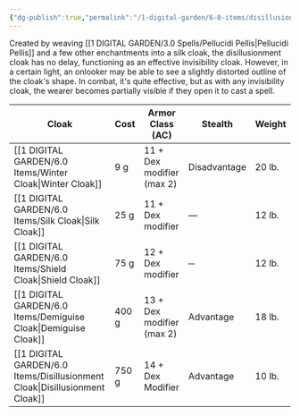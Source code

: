 ```yaml
---
{"dg-publish":true,"permalink":"/1-digital-garden/6-0-items/disillusionment-cloak/","tags":["#item","#magical"]}
---
```


 Created by weaving [[1 DIGITAL GARDEN/3.0 Spells/Pellucidi Pellis\|Pellucidi Pellis]] and a few other enchantments into a silk cloak, the disillusionment cloak has no delay, functioning as an effective invisibility cloak. However, in a certain light, an onlooker may be able to see a slightly distorted outline of the cloak's shape. In combat, it's quite effective, but as with any invisibility cloak, the wearer becomes partially visible if they open it to cast a spell.

| Cloak                     | Cost  | Armor Class (AC)          | Stealth      | Weight |
| ------------------------- | ----- | ------------------------- | ------------ | ------ |
| [[1 DIGITAL GARDEN/6.0 Items/Winter Cloak\|Winter Cloak]]          | 9 g   | 11 + Dex modifier (max 2) | Disadvantage | 20 lb. |
| [[1 DIGITAL GARDEN/6.0 Items/Silk Cloak\|Silk Cloak]]            | 25 g  | 11 + Dex modifier         | —            | 12 lb. |
| [[1 DIGITAL GARDEN/6.0 Items/Shield Cloak\|Shield Cloak]]          | 75 g  | 12 + Dex modifier         | ─            | 12 lb. |
| [[1 DIGITAL GARDEN/6.0 Items/Demiguise Cloak\|Demiguise Cloak]]       | 400 g | 13 + Dex modifier (max 2) | Advantage    | 18 lb. |
| [[1 DIGITAL GARDEN/6.0 Items/Disillusionment Cloak\|Disillusionment Cloak]] | 750 g | 14 + Dex Modifier         | Advantage    | 10 lb. |